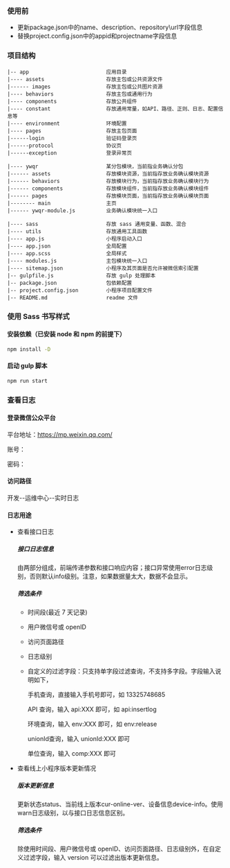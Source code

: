 ### 使用前
- 更新package.json中的name、description、repository\url字段信息
- 替换project.config.json中的appid和projectname字段信息

### 项目结构

```
|-- app                         应用目录
|---- assets                    存放主包或公共资源文件
|------ images                  存放主包或公共图片资源
|---- behaviors                 存放主包或通用行为
|---- components                存放公共组件
|---- constant                  存放通用常量，如API、路径、正则、日志、配置信息等
|---- environment               环境配置
|---- pages                     存放主包页面
|------login                    验证码登录页
|------protocol                 协议页
|------exception                登录异常页

|---- ywqr                      某分包模块，当前指业务确认分包
|------ assets                  存放模块资源，当前指存放业务确认模块资源
|------ behaviors               存放模块行为，当前指存放业务确认模块行为
|------ components              存放模块组件，当前指存放业务确认模块组件
|------ pages                   存放模块页面，当前指存放业务确认模块页面
|-------- main                  主页
|------ ywqr-module.js          业务确认模块统一入口

|---- sass                      存放 sass 通用变量、函数、混合
|---- utils                     存放通用工具函数
|---- app.js                    小程序启动入口
|---- app.json                  全局配置
|---- app.scss                  全局样式
|---- modules.js                主包模块统一入口
|---- sitemap.json              小程序及其页面是否允许被微信索引配置
|-- gulpfile.js                 存放 gulp 处理脚本
|-- package.json                包依赖配置
|-- project.config.json         小程序项目配置文件
|-- README.md                   readme 文件
```

### 使用 Sass 书写样式

#### 安装依赖（已安装 node 和 npm 的前提下）

```bash
npm install -D
```

#### 启动 gulp 脚本

```bash
npm run start
```

### 查看日志

#### 登录微信公众平台

  平台地址：https://mp.weixin.qq.com/

  账号：

  密码：

#### 访问路径
  
  开发--运维中心--实时日志

#### 日志用途

- 查看接口日志
  
  ##### 接口日志信息
    
    由两部分组成，前端传递参数和接口响应内容；接口异常使用error日志级别，否则默认info级别。注意，如果数据量太大，数据不会显示。

  ##### 筛选条件

    - 时间段(最近 7 天记录)
    
    - 用户微信号或 openID
    
    - 访问页面路径

    - 日志级别
    
    - 自定义的过滤字段：只支持单字段过滤查询，不支持多字段。字段输入说明如下，

      手机查询，直接输入手机号即可，如 13325748685

      API 查询，输入 api:XXX 即可，如 api:insertlog

      环境查询，输入 env:XXX 即可，如 env:release

      unionId查询，输入 unionId:XXX 即可

      单位查询，输入 comp:XXX 即可

- 查看线上小程序版本更新情况

  ##### 版本更新信息

    更新状态status、当前线上版本cur-online-ver、设备信息device-info。使用warn日志级别，以与接口日志信息区别。

  ##### 筛选条件

    除使用时间段、用户微信号或 openID、访问页面路径、日志级别外，在自定义过滤字段，输入 version 可以过滤出版本更新信息。
